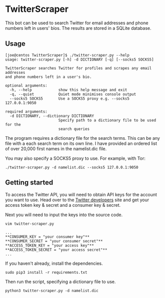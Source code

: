 # TwitterScraper
This bot can be used to search Twitter for email addresses and phone numbers left in users' bios. The results are stored in a SQLite database. 

## Usage
```
[joe@centos TwitterScraper]$ ./twitter-scraper.py --help
usage: twitter-scraper.py [-h] -d DICTIONARY [-q] [--socks5 SOCKS5]

TwitterScraper searches Twitter for profiles and scrapes any email addresses
and phone numbers left in a user's bio.

optional arguments:
  -h, --help            show this help message and exit
  -q, --quiet           Quiet mode minimises console output
  --socks5 SOCKS5       Use a SOCKS5 proxy e.g. --socks5 127.0.0.1:9050

required arguments:
  -d DICTIONARY, --dictionary DICTIONARY
                        Specify path to a dictionary file to be used for the
                        search queries

```
The program requires a dictionary file for the search terms. This can be any file with a each search term on its own line. I have provided an ordered list of over 20,000 first names in the namelist.dic file.

You may also specify a SOCKS5 proxy to use. For example, with Tor:
```
./twitter-scraper.py -d namelist.dic --socks5 127.0.0.1:9050
```
## Getting started

To access the Twitter API, you will need to obtain API keys for the account you want to use. Head over to the [Twitter developers](https://developer.twitter.com/) site and get your access token key & secret and a consumer key & secret.

Next you will need to input the keys into the source code.
```
vim twitter-scraper.py
```
```
...
**CONSUMER_KEY = "your consumer key"**
**CONSUMER_SECRET = "your consumer secret"**
**ACCESS_TOKEN_KEY = "your access key"**
**ACCESS_TOKEN_SECRET = "your access secret"**
...
```
If you haven't already, install the dependencies.
```
sudo pip3 install -r requirements.txt
```
Then run the script, specifying a dictionary file to use.
```
python3 twitter-scraper.py -d namelist.dic
```
